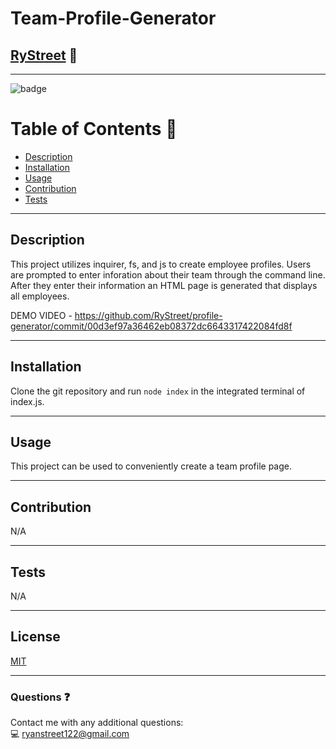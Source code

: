 # **Team-Profile-Generator**

## [RyStreet](https://github.com/RyStreet) 👋
___
![badge](https://img.shields.io/badge/license-MIT-blue)<br />

 # Table of Contents 📒
  - [Description](#description)
  - [Installation](#installation)
  - [Usage](#usage)
  - [Contribution](#contribution)
  - [Tests](#tests)
___
  ## Description 
  This project utilizes inquirer, fs, and js to create employee profiles. Users are prompted to enter inforation about their team through the command line. After they enter their information an HTML page is generated that displays all employees.
  
  DEMO VIDEO - https://github.com/RyStreet/profile-generator/commit/00d3ef97a36462eb08372dc6643317422084fd8f
___
  ## Installation 
  Clone the git repository and run `node index` in the integrated terminal of index.js.
___
  ## Usage 
  This project can be used to conveniently create a team profile page.
___
  ## Contribution 
  N/A
___
  
  ## Tests  
  N/A
  
___
  ## License 
[MIT](https://opensource.org/licenses/MIT)
___
  ### Questions ❓
  Contact me with any additional questions:
  <br />
  💻 ryanstreet122@gmail.com

